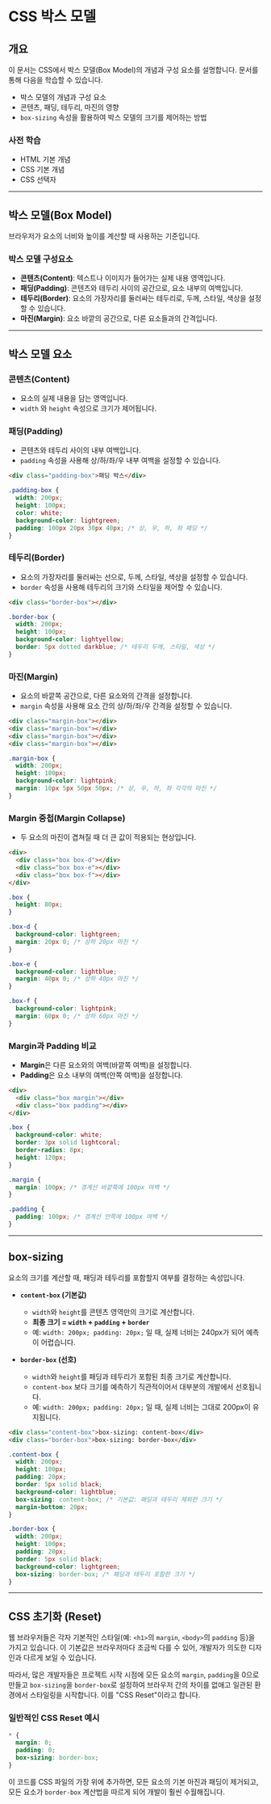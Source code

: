 # CSS 박스 모델

## 개요

이 문서는 CSS에서 박스 모델(Box Model)의 개념과 구성 요소를 설명합니다. 문서를 통해 다음을 학습할 수 있습니다.

- 박스 모델의 개념과 구성 요소
- 콘텐츠, 패딩, 테두리, 마진의 영향
- `box-sizing` 속성을 활용하여 박스 모델의 크기를 제어하는 방법

### 사전 학습

- HTML 기본 개념
- CSS 기본 개념
- CSS 선택자

---

## 박스 모델(Box Model)

브라우저가 요소의 너비와 높이를 계산할 때 사용하는 기준입니다.

### 박스 모델 구성요소

- **콘텐츠(Content)**: 텍스트나 이미지가 들어가는 실제 내용 영역입니다.
- **패딩(Padding)**: 콘텐츠와 테두리 사이의 공간으로, 요소 내부의 여백입니다.
- **테두리(Border)**: 요소의 가장자리를 둘러싸는 테두리로, 두께, 스타일, 색상을 설정할 수 있습니다.
- **마진(Margin)**: 요소 바깥의 공간으로, 다른 요소들과의 간격입니다.

---

## 박스 모델 요소

### 콘텐츠(Content)

- 요소의 실제 내용을 담는 영역입니다.
- `width` 와 `height` 속성으로 크기가 제어됩니다.

### 패딩(Padding)

- 콘텐츠와 테두리 사이의 내부 여백입니다.
- `padding` 속성을 사용해 상/하/좌/우 내부 여백을 설정할 수 있습니다.

```html
<div class="padding-box">패딩 박스</div>
```
```css
.padding-box {
  width: 200px;
  height: 100px;
  color: white;
  background-color: lightgreen;
  padding: 100px 20px 30px 40px; /* 상, 우, 하, 좌 패딩 */
}
```

### 테두리(Border)

- 요소의 가장자리를 둘러싸는 선으로, 두께, 스타일, 색상을 설정할 수 있습니다.
- `border` 속성을 사용해 테두리의 크기와 스타일을 제어할 수 있습니다.

```html
<div class="border-box"></div>
```
```css
.border-box {
  width: 200px;
  height: 100px;
  background-color: lightyellow;
  border: 5px dotted darkblue; /* 테두리 두께, 스타일, 색상 */
}
```

### 마진(Margin)

- 요소의 바깥쪽 공간으로, 다른 요소와의 간격을 설정합니다.
- `margin` 속성을 사용해 요소 간의 상/하/좌/우 간격을 설정할 수 있습니다.

```html
<div class="margin-box"></div>
<div class="margin-box"></div>
<div class="margin-box"></div>
<div class="margin-box"></div>
```
```css
.margin-box {
  width: 200px;
  height: 100px;
  background-color: lightpink;
  margin: 10px 5px 50px 50px; /* 상, 우, 하, 좌 각각의 마진 */
}
```

### Margin 중첩(Margin Collapse)

- 두 요소의 마진이 겹쳐질 때 더 큰 값이 적용되는 현상입니다.

```html
<div>
  <div class="box box-d"></div>
  <div class="box box-e"></div>
  <div class="box box-f"></div>
</div>
```
```css
.box {
  height: 80px;
}

.box-d {
  background-color: lightgreen;
  margin: 20px 0; /* 상하 20px 마진 */
}

.box-e {
  background-color: lightblue;
  margin: 40px 0; /* 상하 40px 마진 */
}

.box-f {
  background-color: lightpink;
  margin: 60px 0; /* 상하 60px 마진 */
}
```

### Margin과 Padding 비교

- **Margin**은 다른 요소와의 여백(바깥쪽 여백)을 설정합니다.
- **Padding**은 요소 내부의 여백(안쪽 여백)을 설정합니다.

```html
<div>
  <div class="box margin"></div>
  <div class="box padding"></div>
</div>
```
```css
.box {
  background-color: white;
  border: 3px solid lightcoral;
  border-radius: 8px;
  height: 120px;
}

.margin {
  margin: 100px; /* 경계선 바깥쪽에 100px 여백 */
}

.padding {
  padding: 100px; /* 경계선 안쪽에 100px 여백 */
}
```

---

## box-sizing

요소의 크기를 계산할 때, 패딩과 테두리를 포함할지 여부를 결정하는 속성입니다.

- **`content-box` (기본값)**
  - `width`와 `height`를 콘텐츠 영역만의 크기로 계산합니다.
  - **최종 크기 = `width` + `padding` + `border`**
  - 예: `width: 200px; padding: 20px;` 일 때, 실제 너비는 240px가 되어 예측이 어렵습니다.

- **`border-box` (선호)**
  - `width`와 `height`를 패딩과 테두리가 포함된 최종 크기로 계산합니다.
  - `content-box` 보다 크기를 예측하기 직관적이어서 대부분의 개발에서 선호됩니다.
  - 예: `width: 200px; padding: 20px;` 일 때, 실제 너비는 그대로 200px이 유지됩니다.

```html
<div class="content-box">box-sizing: content-box</div>
<div class="border-box">box-sizing: border-box</div>
```
```css
.content-box {
  width: 200px;
  height: 100px;
  padding: 20px;
  border: 5px solid black;
  background-color: lightblue;
  box-sizing: content-box; /* 기본값: 패딩과 테두리 제외한 크기 */
  margin-bottom: 20px;
}

.border-box {
  width: 200px;
  height: 100px;
  padding: 20px;
  border: 5px solid black;
  background-color: lightgreen;
  box-sizing: border-box; /* 패딩과 테두리 포함한 크기 */
}
```

---

## CSS 초기화 (Reset)

웹 브라우저들은 각자 기본적인 스타일(예: `<h1>`의 `margin`, `<body>`의 `padding` 등)을 가지고 있습니다. 이 기본값은 브라우저마다 조금씩 다를 수 있어, 개발자가 의도한 디자인과 다르게 보일 수 있습니다.

따라서, 많은 개발자들은 프로젝트 시작 시점에 모든 요소의 `margin`, `padding`을 0으로 만들고 `box-sizing`을 `border-box`로 설정하여 브라우저 간의 차이를 없애고 일관된 환경에서 스타일링을 시작합니다. 이를 "CSS Reset"이라고 합니다.

### 일반적인 CSS Reset 예시

```css
* {
  margin: 0;
  padding: 0;
  box-sizing: border-box;
}
```

이 코드를 CSS 파일의 가장 위에 추가하면, 모든 요소의 기본 마진과 패딩이 제거되고, 모든 요소가 `border-box` 계산법을 따르게 되어 개발이 훨씬 수월해집니다.